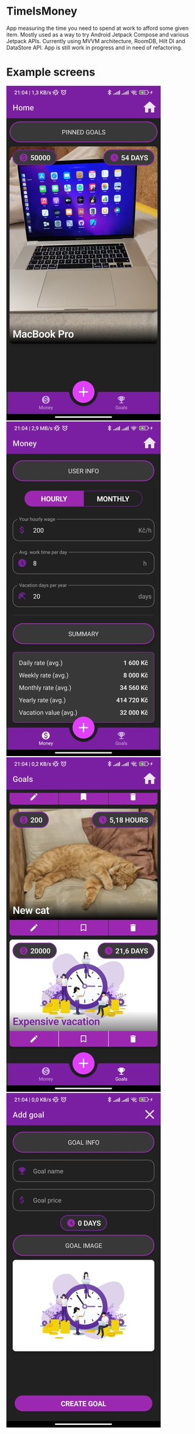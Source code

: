 # TimeIsMoney
App measuring the time you need to spend at work to afford some given item.
Mostly used as a way to try Android Jetpack Compose and various Jetpack APIs.
Currently using MVVM architecture, RoomDB, Hilt DI and DataStore API.
App is still work in progress and in need of refactoring.

# Example screens
![Home screen](https://github.com/nejezchleba-jan/TimeIsMoney/blob/4021022ffe6cd6068f7ed9bc1ef502c8e4601859/app_screens/Home%20screen.jpg)
![Money screen](https://github.com/nejezchleba-jan/TimeIsMoney/blob/4021022ffe6cd6068f7ed9bc1ef502c8e4601859/app_screens/Money%20screen.jpg)
![Goal screen](https://github.com/nejezchleba-jan/TimeIsMoney/blob/4021022ffe6cd6068f7ed9bc1ef502c8e4601859/app_screens/Goals%20screen.jpg)
![Add goal screen](https://github.com/nejezchleba-jan/TimeIsMoney/blob/4021022ffe6cd6068f7ed9bc1ef502c8e4601859/app_screens/Add%20goal%20screen.jpg)

